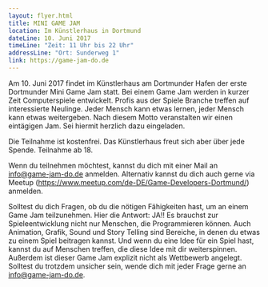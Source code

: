 ```yaml
---
layout: flyer.html
title: MINI GAME JAM
location: Im Künstlerhaus in Dortmund
dateLine: 10. Juni 2017
timeLine: "Zeit: 11 Uhr bis 22 Uhr"
addressLine: "Ort: Sunderweg 1"
link: https://game-jam-do.de
---
```


Am 10. Juni 2017 findet im Künstlerhaus am Dortmunder Hafen der erste Dortmunder Mini Game Jam statt. Bei einem Game Jam werden in kurzer Zeit Computerspiele entwickelt. Profis aus der Spiele Branche treffen auf interessierte Neulinge. Jeder Mensch kann etwas lernen, jeder Mensch kann etwas weitergeben. Nach diesem Motto veranstalten wir einen eintägigen Jam. Sei hiermit herzlich dazu eingeladen.

Die Teilnahme ist kostenfrei. Das Künstlerhaus freut sich aber über jede Spende.
Teilnahme ab 18.

Wenn du teilnehmen möchtest, kannst du dich mit einer Mail an info@game-jam-do.de anmelden. Alternativ kannst du dich auch gerne via Meetup (https://www.meetup.com/de-DE/Game-Developers-Dortmund/) anmelden.

Solltest du dich Fragen, ob du die nötigen Fähigkeiten hast, um an einem Game Jam teilzunehmen. Hier die Antwort: JA!!
Es brauchst zur Spieleentwicklung nicht nur Menschen, die Programmieren können.
Auch Animation, Grafik, Sound und Story Telling sind Bereiche, in denen du etwas zu einem Spiel beitragen kannst.
Und wenn du eine Idee für ein Spiel hast, kannst du auf Menschen treffen, die diese Idee mit dir weiterspinnen.
Außerdem ist dieser Game Jam explizit nicht als Wettbewerb angelegt.
Solltest du trotzdem unsicher sein, wende dich mit jeder Frage gerne an info@game-jam-do.de.
